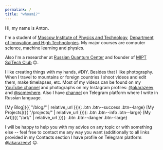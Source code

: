 ```yaml
---
permalink: /
title: "whoami?"
---
```


Hi, my name is Anton.

I'm a student of [Moscow Institute of Physics and Technology](https://mipt.ru/english/), [Department of Innovation and High Technologies](https://mipt.ru/diht/). My major courses are computer science, machine learning and physics.

Also I'm a researcher at [Russian Quantum Center](http://www.rqc.ru/) and founder of [MIPT SciTech Club](https://www.facebook.com/scitechmipt/) :blush:.

I like creating things with my hands, #DIY. Besides that I like photography. When I travel to mountains or foreign countries I shoot videos and edit them, make timelapses, etc. Most of my videos can be found on my [YouTube channel](https://www.youtube.com/c/AntonKarazeev) and photographs on my Instagram profiles: [@akarazeev](https://www.instagram.com/akarazeev/) and [@somevhere](https://www.instagram.com/somevhere/). Also I have [channel](https://t.me/akarazeevchannel) on Telegram platform where I write in Russian language.

[My Blog]({{ "/blog/" | relative_url }}){: .btn .btn--success .btn--large}
[My Projects]({{ "/projects/" | relative_url }}){: .btn .btn--info .btn--large}
[My Art]({{ "/art/" | relative_url }}){: .btn .btn--danger .btn--large}

I will be happy to help you with my advice on any topic or with something else -- feel free to contact me any way you want (additionally to all links provided in my Contacts section I have profile on Telegram platform: [@akarazeev](https://t.me/akarazeev)) :blush:.
